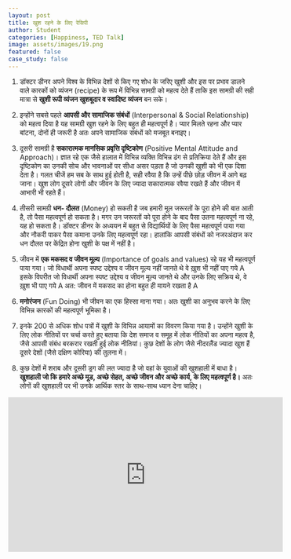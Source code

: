 ```yaml
---
layout: post
title: खुश रहने के लिए रेसिपी
author: Student
categories: [Happiness, TED Talk]
image: assets/images/19.png
featured: false
case_study: false
---
```


1. डॉक्टर डीनर अपने विश्व के विभिन्न देशों से किए गए शोध के जरिए खुशी और इस पर प्रभाव डालने वाले कारकों को व्यंजन (recipe) के रूप में विभिन्न सामग्री को महत्व देते हैं ताकि इस सामग्री की सही मात्रा से **खुशी रूपी व्यंजन खुशबूदार व स्वादिष्ट व्यंजन** बन सके।

2. इन्होंने सबसे पहले **आपसी और सामाजिक संबंधों** (Interpersonal & Social Relationship) को महत्व दिया है यह सामग्री खुश रहने के लिए बहुत ही महत्वपूर्ण है। प्यार मिलते रहना और प्यार बांटना, दोनों ही जरूरी है अतः अपने सामाजिक संबंधों को मजबूत बनाइए।

3. दूसरी सामग्री है **सकारात्मक मानसिक प्रवृत्ति दृष्टिकोण** (Positive Mental Attitude and Approach)। ज्ञात रहे एक जैसे हालात में विभिन्न व्यक्ति विभिन्न ढंग से प्रतिक्रिया देते हैं और इस दृष्टिकोण का उनकी सोच और भावनाओं पर सीधा असर पड़ता है जो उनकी खुशी को भी एक दिशा देता है। गलत चीजें हम सब के साथ हुई होती है, सही रवैया है कि उन्हें पीछे छोड़ जीवन में आगे बढ़ जाना। खुश लोग दूसरे लोगों और जीवन के लिए ज्यादा सकारात्मक रवैया रखते हैं और जीवन में आभारी भी रहते हैं।

4. तीसरी सामग्री **धन- दौलत** (Money) हो सकती है जब हमारी मूल जरूरतों के पूरा होने की बात आती है, तो पैसा महत्वपूर्ण हो सकता है। मगर उन जरूरतों को पूरा होने के बाद पैसा उतना महत्वपूर्ण ना रहे, यह हो सकता है। डॉक्टर डीनर के अध्ययन में बहुत से विद्यार्थियों के लिए पैसा महत्वपूर्ण पाया गया और नौकरी पाकर पैसा कमाना उनके लिए महत्वपूर्ण रहा। हालांकि आपसी संबंधों को नजरअंदाज कर धन दौलत पर केंद्रित होना खुशी के पक्ष में नहीं है।

5. जीवन में **एक मकसद व जीवन मूल्य** (Importance of goals and values)  रहे यह भी महत्वपूर्ण पाया गया। जो विधार्थी अपना स्पष्ट उद्देश्य व जीवन मूल्य नहीं जानते थे वे ख़ुश भी नहीं पाए गये A इसके विपरीत जो विधार्थी अपना स्पष्ट उद्देश्य व जीवन मूल्य जानते थे और उनके लिए सक्रिय थे, वे ख़ुश भी पाए गये A अत: जीवन में मकसद का होना बहुत ही मायने रखता है A

6. **मनोरंजन** (Fun Doing) भी जीवन का एक हिस्सा माना गया। अतः खुशी का अनुभव करने के लिए विभिन्न कारकों की महत्वपूर्ण भूमिका है।

7. इनके 200 से अधिक शोध पत्रों में खुशी के विभिन्न आयामों का विवरण किया गया है। उन्होंने खुशी के लिए लोक नीतियों पर चर्चा करते हुए बताया कि देश समाज व समूह में लोक नीतियों का अपना महत्व है, जैसे आपसी संबंध बरकरार रखती हुई लोक नीतियां। कुछ देशों के लोग जैसे नीदरलैंड ज्यादा खुश हैं दूसरे देशों (जैसे दक्षिण कोरिया) की तुलना में।

8. कुछ देशों में शराब और दूसरी ड्रग की लत ज्यादा है जो वहां के युवाओं की खुशहाली में बाधा है। **खुशहाली जो कि हमारे अच्छे मूड, अच्छे सेहत, अच्छे जीवन और अच्छे कार्य, के लिए महत्वपूर्ण है।** अतः लोगों की खुशहाली पर भी उनके आर्थिक स्तर के साथ-साथ ध्यान देना चाहिए।

<p><iframe width="560" height="315" src="https://www.youtube.com/embed/Ibl9ClZjhvg" frameborder="0" allow="accelerometer; autoplay; encrypted-media; gyroscope; picture-in-picture" allowfullscreen></iframe><p/>
